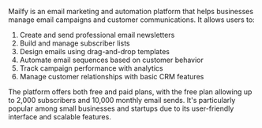 Mailfy is an email marketing and automation platform that helps businesses manage email campaigns and customer communications. It allows users to:

1. Create and send professional email newsletters
2. Build and manage subscriber lists
3. Design emails using drag-and-drop templates
4. Automate email sequences based on customer behavior
5. Track campaign performance with analytics
6. Manage customer relationships with basic CRM features

The platform offers both free and paid plans, with the free plan allowing up to 2,000 subscribers and 10,000 monthly email sends. It's particularly popular among small businesses and startups due to its user-friendly interface and scalable features.
